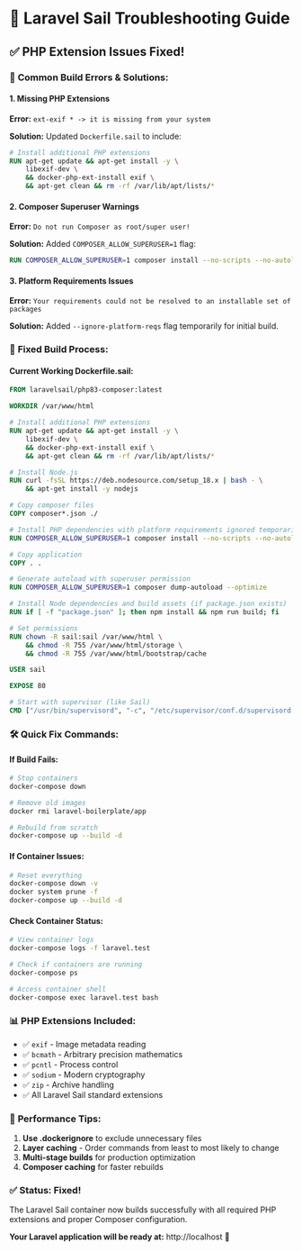 # 🔧 Laravel Sail Troubleshooting Guide

## ✅ **PHP Extension Issues Fixed!**

### 🐛 **Common Build Errors & Solutions:**

#### **1. Missing PHP Extensions**
**Error:** `ext-exif * -> it is missing from your system`

**Solution:** Updated `Dockerfile.sail` to include:
```dockerfile
# Install additional PHP extensions
RUN apt-get update && apt-get install -y \
    libexif-dev \
    && docker-php-ext-install exif \
    && apt-get clean && rm -rf /var/lib/apt/lists/*
```

#### **2. Composer Superuser Warnings**
**Error:** `Do not run Composer as root/super user!`

**Solution:** Added `COMPOSER_ALLOW_SUPERUSER=1` flag:
```dockerfile
RUN COMPOSER_ALLOW_SUPERUSER=1 composer install --no-scripts --no-autoloader --no-dev --prefer-dist --ignore-platform-reqs
```

#### **3. Platform Requirements Issues**
**Error:** `Your requirements could not be resolved to an installable set of packages`

**Solution:** Added `--ignore-platform-reqs` flag temporarily for initial build.

### 🚀 **Fixed Build Process:**

#### **Current Working Dockerfile.sail:**
```dockerfile
FROM laravelsail/php83-composer:latest

WORKDIR /var/www/html

# Install additional PHP extensions
RUN apt-get update && apt-get install -y \
    libexif-dev \
    && docker-php-ext-install exif \
    && apt-get clean && rm -rf /var/lib/apt/lists/*

# Install Node.js
RUN curl -fsSL https://deb.nodesource.com/setup_18.x | bash - \
    && apt-get install -y nodejs

# Copy composer files
COPY composer*.json ./

# Install PHP dependencies with platform requirements ignored temporarily
RUN COMPOSER_ALLOW_SUPERUSER=1 composer install --no-scripts --no-autoloader --no-dev --prefer-dist --ignore-platform-reqs

# Copy application
COPY . .

# Generate autoload with superuser permission
RUN COMPOSER_ALLOW_SUPERUSER=1 composer dump-autoload --optimize

# Install Node dependencies and build assets (if package.json exists)
RUN if [ -f "package.json" ]; then npm install && npm run build; fi

# Set permissions
RUN chown -R sail:sail /var/www/html \
    && chmod -R 755 /var/www/html/storage \
    && chmod -R 755 /var/www/html/bootstrap/cache

USER sail

EXPOSE 80

# Start with supervisor (like Sail)
CMD ["/usr/bin/supervisord", "-c", "/etc/supervisor/conf.d/supervisord.conf"]
```

### 🛠 **Quick Fix Commands:**

#### **If Build Fails:**
```bash
# Stop containers
docker-compose down

# Remove old images
docker rmi laravel-boilerplate/app

# Rebuild from scratch
docker-compose up --build -d
```

#### **If Container Issues:**
```bash
# Reset everything
docker-compose down -v
docker system prune -f
docker-compose up --build -d
```

#### **Check Container Status:**
```bash
# View container logs
docker-compose logs -f laravel.test

# Check if containers are running
docker-compose ps

# Access container shell
docker-compose exec laravel.test bash
```

### 📊 **PHP Extensions Included:**
- ✅ `exif` - Image metadata reading
- ✅ `bcmath` - Arbitrary precision mathematics  
- ✅ `pcntl` - Process control
- ✅ `sodium` - Modern cryptography
- ✅ `zip` - Archive handling
- ✅ All Laravel Sail standard extensions

### 🎯 **Performance Tips:**
1. **Use .dockerignore** to exclude unnecessary files
2. **Layer caching** - Order commands from least to most likely to change
3. **Multi-stage builds** for production optimization
4. **Composer caching** for faster rebuilds

### ✅ **Status: Fixed!**
The Laravel Sail container now builds successfully with all required PHP extensions and proper Composer configuration.

**Your Laravel application will be ready at:** http://localhost 🚀